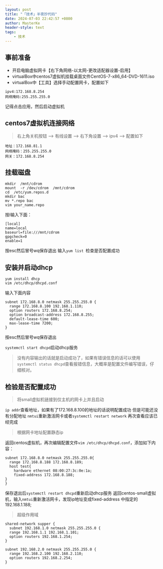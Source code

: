 ```yaml
---
layout: post
title: "「技术」半夜抄代码"
date: 2024-07-03 22:42:57 +0800
author: MasterKe
header-style: text
tags:
    - 技术
---
```


## 事前准备
- 开启电脑虚拟网卡【右下角网络-以太网-更改适配器设置-启用】
- virtualBox中centos7虚拟机挂载桌面文件CentOS-7-x86_64-DVD-1611.iso
- virtualBox中【工具】选择手动配置网卡，配置如下

```
ipv4:172.168.8.254
网络掩码:255.255.255.0
```
记得点击应用，然后启动虚拟机

## centos7虚拟机连接网络

> 右上角关机按钮 --> 有线设置 --> 右下角设置 --> ipv4 --> 配置如下

```
地址：172.168.81.1
网络掩码：255.255.255.0
网关：172.168.8.254
```

## 挂载磁盘

```
mkdir  /mnt/cdrom
mount  -r /dev/cdrom  /mnt/cdrom
cd  /etc/yum.repos.d
mkdir bac
mv *.repo bac
vim your_name.repo
```
按i输入下面：

```
[local]
name=local
baseurl=file:///mnt/cdrom
gpgcheck=0
enable=1
```

按esc然后冒号wq保存退出
输入```yum list ```检查是否配置成功

## 安装并启动dhcp

```
yum install dhcp
vim /etc/dhcp/dhcpd.conf
```

输入下面内容

```
subnet 172.168.8.0 netmask 255.255.255.0 {
  range 172.168.8.100 192.168.1.110;
  option routers 172.168.8.254;
  option broadcast-address 172.168.8.255;
  default-lease-time 600;
  max-lease-time 7200;
}
```

按esc然后冒号wq保存退出

`systemctl start dhcpd`启动dhcp服务

> 没有内容输出的话就是启动成功了，如果有错误信息的话可以使用`systemctl status dhcpd`查看报错信息，大概率是配置文件编写错误，仔细核对。

## 检验是否配置成功

> 将small虚拟机链接到仅主机的网卡上并且启动

```ip addr```查看地址，如果有了172.168.8.100的地址的话说明配置成功
但是可能还没有分配地址
```nmtui```重新激活网卡或者```systemctl restart network```
再次查看应该已经完成

> 根据网卡地址配置静态ip

返回centos虚拟机，再次编辑配置文件`vim /etc/dhcp/dhcpd.conf`，添加如下内容：

```
subnet 172.168.8.0 netmask 255.255.255.0{
  range 172.168.8.188 172.168.8.189;
  host test{
    hardware ethernet 08:00:27:3c:0e:1a;
    fixed-address 172.168.8.188;
}
}
```

保存退出后`systemctl restart dhcpd`重新启动dhcp服务
返回centos-small虚拟机，输入`nmtui`重新激活网卡，发现ip地址变成fixed-address 中指定的192.168.1.188;

> 超级作用域

```
shared-network supper {
  subnet 192.168.1.0 netmask 255.255.255.0 {
  range 192.168.1.1 192.168.1.101;
  option routers 192.168.1.254;
}

subnet 192.168.2.0 netmask 255.255.255.0 {
  range 192.168.2.100 192.168.2.110;
  option routers 192.168.2.254;
}
```